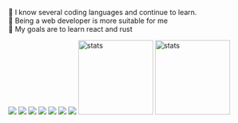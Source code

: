 🍫 I know several coding languages ​​and continue to learn. <br>🍩 Being a web developer is more suitable for me <br>💫 My goals are to learn react and rust

<img src="https://img.shields.io/badge/JavaScript-323330?style=for-the-badge&logo=javascript&logoColor=F7DF1E"> <img src="https://img.shields.io/badge/Node.js-323330?style=for-the-badge&logo=node.js&logoColor=white"> <img src="https://img.shields.io/badge/HTML-323330?style=for-the-badge&logo=html5&logoColor=orange"> <img src="https://img.shields.io/badge/CSS-323330?style=for-the-badge&logo=css3&logoColor=blue"> <img src="https://img.shields.io/badge/GO-323330?style=for-the-badge&logo=go&logoColor=cyan"> <img src="https://img.shields.io/badge/Python-323330?style=for-the-badge&logo=python&logoColor=F7DF1E"> <img src="https://img.shields.io/badge/React-323330?style=for-the-badge&logo=react&logoColor=61DAFB">
<img src="https://github-readme-stats.vercel.app/api?username=falsisdev&show_icons=true&theme=tokyonight" width="%100" height="150px" alt="stats" />
<img src="https://github-readme-stats.vercel.app/api/top-langs/?username=falsisdev&layout=compact&theme=tokyonight" width="%100" height="150px" alt="stats" />
